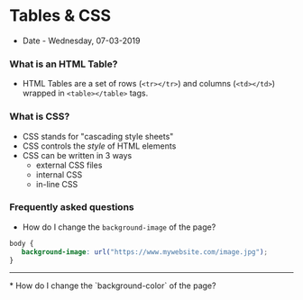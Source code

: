 # Tables & CSS
* Date - Wednesday, 07-03-2019


### What is an HTML Table?
* HTML Tables are a set of rows (`<tr></tr>`) and columns (`<td></td>`) wrapped in `<table></table>` tags.

### What is CSS?
* CSS stands for "cascading style sheets"
* CSS controls the _style_ of HTML elements
* CSS can be written in 3 ways
	* external CSS files
	* internal CSS
	* in-line CSS

### Frequently asked questions
* How do I change the `background-image` of the page?

```CSS
body {
   background-image: url("https://www.mywebsite.com/image.jpg");
}
``` 
<hr>
* How do I change the `background-color` of the page?
